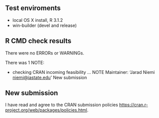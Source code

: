 ## Test enviroments
* local OS X install, R 3.1.2
* win-builder (devel and release)


## R CMD check results
There were no ERRORs or WARNINGs.

There was 1 NOTE:

* checking CRAN incoming feasibility ... NOTE
Maintainer: ‘Jarad Niemi <niemi@iastate.edu>’
New submission


## New submission

I have read and agree to the CRAN submission policies <https://cran.r-project.org/web/packages/policies.html>. 
